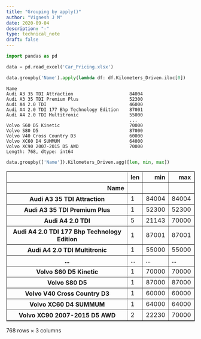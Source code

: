 ```yaml
---
title: "Grouping by apply()"
author: "Vignesh J M"
date: 2020-09-04
description: "-"
type: technical_note
draft: false
---
```


```python
import pandas as pd
```


```python
data = pd.read_excel('Car_Pricing.xlsx')
```


```python
data.groupby('Name').apply(lambda df: df.Kilometers_Driven.iloc[0])
```




    Name
    Audi A3 35 TDI Attraction                     84004
    Audi A3 35 TDI Premium Plus                   52300
    Audi A4 2.0 TDI                               46000
    Audi A4 2.0 TDI 177 Bhp Technology Edition    87001
    Audi A4 2.0 TDI Multitronic                   55000
                                                  ...  
    Volvo S60 D5 Kinetic                          70000
    Volvo S80 D5                                  87000
    Volvo V40 Cross Country D3                    60000
    Volvo XC60 D4 SUMMUM                          64000
    Volvo XC90 2007-2015 D5 AWD                   70000
    Length: 768, dtype: int64




```python
data.groupby(['Name']).Kilometers_Driven.agg([len, min, max])
```




<div>
<style scoped>
    .dataframe tbody tr th:only-of-type {
        vertical-align: middle;
    }

    .dataframe tbody tr th {
        vertical-align: top;
    }

    .dataframe thead th {
        text-align: right;
    }
</style>
<table border="1" class="dataframe">
  <thead>
    <tr style="text-align: right;">
      <th></th>
      <th>len</th>
      <th>min</th>
      <th>max</th>
    </tr>
    <tr>
      <th>Name</th>
      <th></th>
      <th></th>
      <th></th>
    </tr>
  </thead>
  <tbody>
    <tr>
      <th>Audi A3 35 TDI Attraction</th>
      <td>1</td>
      <td>84004</td>
      <td>84004</td>
    </tr>
    <tr>
      <th>Audi A3 35 TDI Premium Plus</th>
      <td>1</td>
      <td>52300</td>
      <td>52300</td>
    </tr>
    <tr>
      <th>Audi A4 2.0 TDI</th>
      <td>5</td>
      <td>21143</td>
      <td>70000</td>
    </tr>
    <tr>
      <th>Audi A4 2.0 TDI 177 Bhp Technology Edition</th>
      <td>1</td>
      <td>87001</td>
      <td>87001</td>
    </tr>
    <tr>
      <th>Audi A4 2.0 TDI Multitronic</th>
      <td>1</td>
      <td>55000</td>
      <td>55000</td>
    </tr>
    <tr>
      <th>...</th>
      <td>...</td>
      <td>...</td>
      <td>...</td>
    </tr>
    <tr>
      <th>Volvo S60 D5 Kinetic</th>
      <td>1</td>
      <td>70000</td>
      <td>70000</td>
    </tr>
    <tr>
      <th>Volvo S80 D5</th>
      <td>1</td>
      <td>87000</td>
      <td>87000</td>
    </tr>
    <tr>
      <th>Volvo V40 Cross Country D3</th>
      <td>1</td>
      <td>60000</td>
      <td>60000</td>
    </tr>
    <tr>
      <th>Volvo XC60 D4 SUMMUM</th>
      <td>1</td>
      <td>64000</td>
      <td>64000</td>
    </tr>
    <tr>
      <th>Volvo XC90 2007-2015 D5 AWD</th>
      <td>2</td>
      <td>22230</td>
      <td>70000</td>
    </tr>
  </tbody>
</table>
<p>768 rows × 3 columns</p>
</div>


